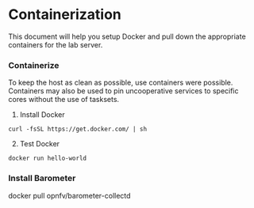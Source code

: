 # Containerization

This document will help you setup Docker and pull down the appropriate containers for the lab server.


### Containerize
To keep the host as clean as possible, use containers were possible. Containers may also be used to pin uncooperative services to specific cores without the use of tasksets.

1. Install Docker

```
curl -fsSL https://get.docker.com/ | sh
```

2. Test Docker
```
docker run hello-world
```
### Install Barometer

docker pull opnfv/barometer-collectd


